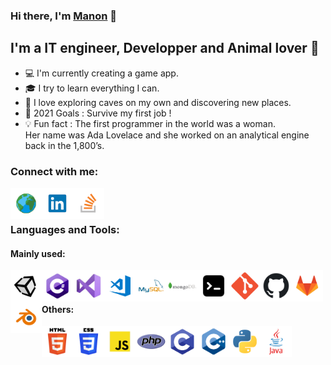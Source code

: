 ### Hi there, I'm [Manon][website] 👋

## I'm a IT engineer, Developper and Animal lover :dog:
- :computer: I'm currently creating a game app.
- :mortar_board: I try to learn everything I can.
- 🌱 I love exploring caves on my own and discovering new places.
- :goal_net: 2021 Goals : Survive my first job !
- :bulb: Fun fact : The first programmer in the world was a woman. <br/> Her name was Ada Lovelace and she worked on an analytical engine back in the 1,800’s.

### Connect with me:
[<img align="left" alt="http://manonvessiot.epizy.com" height="50px" src="https://raw.githubusercontent.com/ManonVessiot/ManonVessiot/master/imgs/website.png" />][website]
[<img align="left" alt="LinkedIn" height="50px" src="https://raw.githubusercontent.com/ManonVessiot/ManonVessiot/master/imgs/linkedin.png" />][linkedin]
[<img align="left" alt="Stack Overflow" height="50px" src="https://raw.githubusercontent.com/ManonVessiot/ManonVessiot/master/imgs/stackoverflow.png" />][stackoverflow]

<br />
<br />

### Languages and Tools:


#### Mainly used:

<img align="left" alt="Unity" height="50px" src="https://raw.githubusercontent.com/ManonVessiot/ManonVessiot/master/imgs/unity.png" />

<img align="left" alt="C#" height="50px" src="https://raw.githubusercontent.com/ManonVessiot/ManonVessiot/master/imgs/cs.png" />

<img align="left" alt="Visual Studio" height="50px" src="https://raw.githubusercontent.com/ManonVessiot/ManonVessiot/master/imgs/visualstudio.png" />

<img align="left" alt="Visual Studio Code" height="50px" src="https://raw.githubusercontent.com/ManonVessiot/ManonVessiot/master/imgs/visualstudiocode.png" />

<img align="left" alt="MySQL" height="50px" src="https://raw.githubusercontent.com/ManonVessiot/ManonVessiot/master/imgs/mysql.png" />

<img align="left" alt="MongoDB" height="50px" src="https://raw.githubusercontent.com/ManonVessiot/ManonVessiot/master/imgs/mongodb.png" />

<img align="left" alt="Terminal" height="50px" src="https://raw.githubusercontent.com/ManonVessiot/ManonVessiot/master/imgs/console.png" />

<img align="left" alt="Git" height="50px" src="https://raw.githubusercontent.com/ManonVessiot/ManonVessiot/master/imgs/git.png" />

<img align="left" alt="GitHub" height="50px" src="https://raw.githubusercontent.com/ManonVessiot/ManonVessiot/master/imgs/github.png" />

<img align="left" alt="GitLab" height="50px" src="https://raw.githubusercontent.com/ManonVessiot/ManonVessiot/master/imgs/gitlab.png" />

<img align="left" alt="Blender" height="50px" src="https://raw.githubusercontent.com/ManonVessiot/ManonVessiot/master/imgs/blender.png" />

<br />
<br />

#### Others:

<img align="left" alt="HTML5" height="50px" src="https://raw.githubusercontent.com/ManonVessiot/ManonVessiot/master/imgs/html.png" />

<img align="left" alt="CSS3" height="50px" src="https://raw.githubusercontent.com/ManonVessiot/ManonVessiot/master/imgs/css.png" />

<img align="left" alt="JavaScript" height="50px" src="https://raw.githubusercontent.com/ManonVessiot/ManonVessiot/master/imgs/javascript.png" />

<img align="left" alt="PHP" height="50px" src="https://raw.githubusercontent.com/ManonVessiot/ManonVessiot/master/imgs/php.png" />

<img align="left" alt="C" height="50px" src="https://raw.githubusercontent.com/ManonVessiot/ManonVessiot/master/imgs/c.png" />

<img align="left" alt="C++" height="50px" src="https://raw.githubusercontent.com/ManonVessiot/ManonVessiot/master/imgs/cpp.png" />

<img align="left" alt="Python" height="50px" src="https://raw.githubusercontent.com/ManonVessiot/ManonVessiot/master/imgs/python.png" />

<img align="left" alt="Java" height="50px" src="https://raw.githubusercontent.com/ManonVessiot/ManonVessiot/master/imgs/java.png" />

<br />
<br />


[//]: # (---)

[//]: # (<img align="left" alt="ManonVessiot's Github Stats" src="https://github-readme-stats.codestackr.vercel.app/api?username=ManonVessiot&show_icons=true&hide_border=true&count_private=true" />)


[website]: http://manonvessiot.epizy.com/
[linkedin]: https://www.linkedin.com/in/manon-vessiot-b5a054153
[stackoverflow]: https://stackoverflow.com/users/14066891/manon-vessiot?tab=profile

